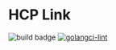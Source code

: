 # HCP Link
![build badge](https://github.com/hashicorp/hcp-link/actions/workflows/test.yml/badge.svg?branch=main)
[![golangci-lint](https://github.com/hashicorp/hcp-link/actions/workflows/lint.yml/badge.svg)](https://github.com/hashicorp/hcp-link/actions/workflows/lint.yml)

